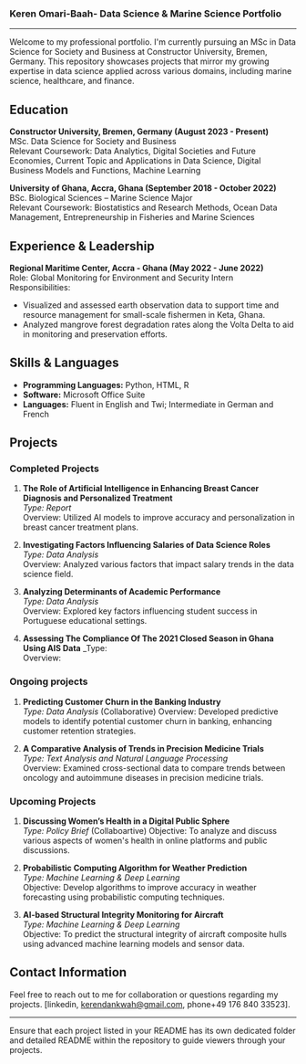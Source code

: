 ### Keren Omari-Baah- Data Science & Marine Science Portfolio

---

Welcome to my professional portfolio. I'm currently pursuing an MSc in Data Science for Society and Business at Constructor University, Bremen, Germany. This repository showcases projects that mirror my growing expertise in data science applied across various domains, including marine science, healthcare, and finance.

## Education

**Constructor University, Bremen, Germany (August 2023 - Present)**  
MSc. Data Science for Society and Business  
Relevant Coursework: Data Analytics, Digital Societies and Future Economies, Current Topic and Applications in Data Science, Digital Business Models and Functions, Machine Learning

**University of Ghana, Accra, Ghana (September 2018 - October 2022)**  
BSc. Biological Sciences – Marine Science Major  
Relevant Coursework: Biostatistics and Research Methods, Ocean Data Management, Entrepreneurship in Fisheries and Marine Sciences

## Experience & Leadership

**Regional Maritime Center, Accra - Ghana (May 2022 - June 2022)**  
Role: Global Monitoring for Environment and Security Intern  
Responsibilities:
- Visualized and assessed earth observation data to support time and resource management for small-scale fishermen in Keta, Ghana.
- Analyzed mangrove forest degradation rates along the Volta Delta to aid in monitoring and preservation efforts.

## Skills & Languages

- **Programming Languages:** Python, HTML, R
- **Software:** Microsoft Office Suite
- **Languages:** Fluent in English and Twi; Intermediate in German and French

## Projects

### Completed Projects

1. **The Role of Artificial Intelligence in Enhancing Breast Cancer Diagnosis and Personalized Treatment**  
   _Type: Report_  
   Overview: Utilized AI models to improve accuracy and personalization in breast cancer treatment plans.

2. **Investigating Factors Influencing Salaries of Data Science Roles**  
   _Type: Data Analysis_  
   Overview: Analyzed various factors that impact salary trends in the data science field.

3. **Analyzing Determinants of Academic Performance**  
   _Type: Data Analysis_  
   Overview: Explored key factors influencing student success in Portuguese educational settings.
   
4. **Assessing The Compliance Of The 2021 Closed Season in Ghana Using AIS Data**
   _Type:      
   Overview: 

### Ongoing projects

1. **Predicting Customer Churn in the Banking Industry**  
   _Type: Data Analysis_  (Collaborative)
   Overview: Developed predictive models to identify potential customer churn in banking, enhancing customer retention strategies.

2. **A Comparative Analysis of Trends in Precision Medicine Trials**  
   _Type: Text Analysis and Natural Language Processing_  
   Overview: Examined cross-sectional data to compare trends between oncology and autoimmune diseases in precision medicine trials.

### Upcoming Projects

1. **Discussing Women’s Health in a Digital Public Sphere**  
   _Type: Policy Brief_  (Collaboartive)
   Objective: To analyze and discuss various aspects of women's health in online platforms and public discussions.

2. **Probabilistic Computing Algorithm for Weather Prediction**  
   _Type: Machine Learning & Deep Learning_  
   Objective: Develop algorithms to improve accuracy in weather forecasting using probabilistic computing techniques.

3. **AI-based Structural Integrity Monitoring for Aircraft**  
   _Type: Machine Learning & Deep Learning_  
   Objective: To predict the structural integrity of aircraft composite hulls using advanced machine learning models and sensor data.

## Contact Information

Feel free to reach out to me for collaboration or questions regarding my projects. [linkedin, kerendankwah@gmail.com, phone+49 176 840 33523].

---
 Ensure that each project listed in your README has its own dedicated folder and detailed README within the repository to guide viewers through your projects.

<!--
**KerenOmari-Baah/KerenOmari-Baah** is a ✨ _special_ ✨ repository because its `README.md` (this file) appears on your GitHub profile.

